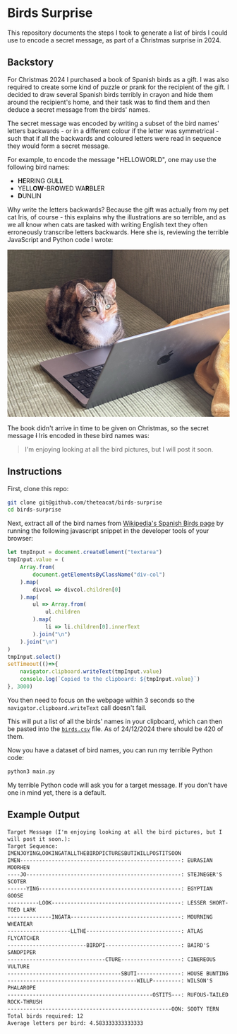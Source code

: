 # Birds Surprise

This repository documents the steps I took to generate a list of birds I could use to encode a secret message, as part of a Christmas surprise in 2024.



## Backstory

For Christmas 2024 I purchased a book of Spanish birds as a gift. I was also required to create some kind of puzzle or prank for the recipient of the gift. I decided to draw several Spanish birds terribly in crayon and hide them around the recipient's home, and their task was to find them and then deduce a secret message from the birds' names.

The secret message was encoded by writing a subset of the bird names' letters backwards - or in a different colour if the letter was symmetrical - such that if all the backwards and coloured letters were read in sequence they would form a secret message.

For example, to encode the message "HELLOWORLD", one may use the following bird names:

- **HE**RRING GU**LL**
- YELL**OW**-BR**O**WED WA**R**B**L**ER
- **D**UNLIN

Why write the letters backwards? Because the gift was actually from my pet cat Iris, of course - this explains why the illustrations are so terrible, and as we all know when cats are tasked with writing English text they often erroneously transcribe letters backwards. Here she is, reviewing the terrible JavaScript and Python code I wrote:

![My pet cat, Iris](images/iris.jpeg)

The book didn't arrive in time to be given on Christmas, so the secret message ~~I~~ Iris encoded in these bird names was:

> I'm enjoying looking at all the bird pictures, but I will post it soon.



## Instructions

First, clone this repo:

```bash
git clone git@github.com/theteacat/birds-surprise
cd birds-surprise
```

Next, extract all of the bird names from [Wikipedia's Spanish Birds page](https://en.wikipedia.org/wiki/List_of_birds_of_Spain#Ducks,_geese,_and_waterfowl) by running the following javascript snippet in the developer tools of your browser:

```javascript
let tmpInput = document.createElement("textarea")
tmpInput.value = (
    Array.from(
        document.getElementsByClassName("div-col")
    ).map(
        divcol => divcol.children[0]
    ).map(
        ul => Array.from(
            ul.children
        ).map(
            li => li.children[0].innerText
        ).join("\n")
    ).join("\n")
)
tmpInput.select()
setTimeout(()=>{
    navigator.clipboard.writeText(tmpInput.value)
    console.log(`Copied to the clipboard: ${tmpInput.value}`)
}, 3000)
```

You then need to focus on the webpage within 3 seconds so the `navigator.clipboard.writeText` call doesn't fail.

This will put a list of all the birds' names in your clipboard, which can then be pasted into the [`birds.csv`](./birds.csv) file. As of 24/12/2024 there should be 420 of them.

Now you have a dataset of bird names, you can run my terrible Python code:

```bash
python3 main.py
```

My terrible Python code will ask you for a target message. If you don't have one in mind yet, there is a default.



## Example Output

```
Target Message (I'm enjoying looking at all the bird pictures, but I will post it soon.): 
Target Sequence: IMENJOYINGLOOKINGATALLTHEBIRDPICTURESBUTIWILLPOSTITSOON
IMEN---------------------------------------------------: EURASIAN MOORHEN
----JO-------------------------------------------------: STEJNEGER'S SCOTER
------YING---------------------------------------------: EGYPTIAN GOOSE
----------LOOK-----------------------------------------: LESSER SHORT-TOED LARK
--------------INGATA-----------------------------------: MOURNING WHEATEAR
--------------------LLTHE------------------------------: ATLAS FLYCATCHER
-------------------------BIRDPI------------------------: BAIRD'S SANDPIPER
-------------------------------CTURE-------------------: CINEREOUS VULTURE
------------------------------------SBUTI--------------: HOUSE BUNTING
-----------------------------------------WILLP---------: WILSON'S PHALAROPE
----------------------------------------------OSTITS---: RUFOUS-TAILED ROCK-THRUSH
----------------------------------------------------OON: SOOTY TERN
Total birds required: 12
Average letters per bird: 4.583333333333333
```